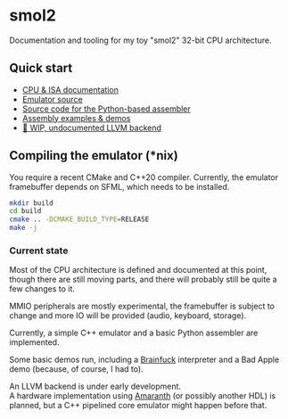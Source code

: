 # smol2

Documentation and tooling for my toy "smol2" 32-bit CPU architecture.

## Quick start

- [CPU & ISA documentation](doc/cpu.md)
- [Emulator source](src/)
- [Source code for the Python-based assembler](smol2/asm/)
- [Assembly examples & demos](smol2/examples/)
- [🔗 WIP, undocumented LLVM backend](https://github.com/asumagic/llvm-project/tree/smol2)

## Compiling the emulator (*nix)

You require a recent CMake and C++20 compiler. Currently, the emulator framebuffer depends on SFML, which needs to be installed.

```sh
mkdir build
cd build
cmake .. -DCMAKE_BUILD_TYPE=RELEASE
make -j
```

### Current state

Most of the CPU architecture is defined and documented at this point, though there are still moving parts, and there will probably still be quite a few changes to it.

MMIO peripherals are mostly experimental, the framebuffer is subject to change and more IO will be provided (audio, keyboard, storage).

Currently, a simple C++ emulator and a basic Python assembler are implemented.

Some basic demos run, including a [Brainfuck](https://esolangs.org/wiki/Brainfuck) interpreter and a Bad Apple demo (because, of course, I had to).

An LLVM backend is under early development.  
A hardware implementation using [Amaranth](https://github.com/amaranth-lang) (or possibly another HDL) is planned, but a C++ pipelined core emulator might happen before that.
